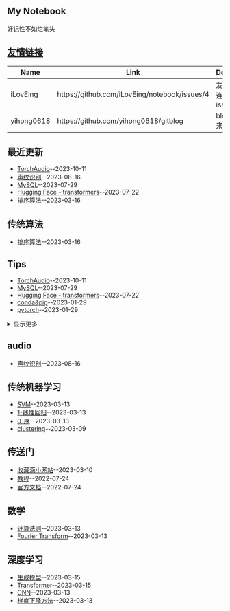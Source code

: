 ## My Notebook
好记性不如烂笔头

## [友情链接](https://github.com/iLovEing/gitblog/issues/4)
<table>
<thead>
<tr>
<th>Name</th>
<th>Link</th>
<th>Desc</th>
</tr>
</thead>
<tbody>
<tr>
<td>iLovEing</td>
<td>https://github.com/iLovEing/notebook/issues/4</td>
<td>友情连接issue</td>
</tr>
<tr>
<td>yihong0618</td>
<td>https://github.com/yihong0618/gitblog</td>
<td>blog来源</td>
</tr>
</tbody>
</table>

## 最近更新
- [TorchAudio](https://github.com/iLovEing/notebook/issues/25)--2023-10-11
- [声纹识别](https://github.com/iLovEing/notebook/issues/23)--2023-08-16
- [MySQL](https://github.com/iLovEing/notebook/issues/22)--2023-07-29
- [Hugging Face - transformers](https://github.com/iLovEing/notebook/issues/21)--2023-07-22
- [排序算法](https://github.com/iLovEing/notebook/issues/20)--2023-03-16
## 传统算法
- [排序算法](https://github.com/iLovEing/notebook/issues/20)--2023-03-16
## Tips
- [TorchAudio](https://github.com/iLovEing/notebook/issues/25)--2023-10-11
- [MySQL](https://github.com/iLovEing/notebook/issues/22)--2023-07-29
- [Hugging Face - transformers](https://github.com/iLovEing/notebook/issues/21)--2023-07-22
- [conda&pip](https://github.com/iLovEing/notebook/issues/8)--2023-01-29
- [pytorch](https://github.com/iLovEing/notebook/issues/7)--2023-01-29
<details><summary>显示更多</summary>

- [Git](https://github.com/iLovEing/notebook/issues/3)--2022-07-23
</details>

## audio
- [声纹识别](https://github.com/iLovEing/notebook/issues/23)--2023-08-16
## 传统机器学习
- [SVM](https://github.com/iLovEing/notebook/issues/15)--2023-03-13
- [1-线性回归](https://github.com/iLovEing/notebook/issues/14)--2023-03-13
- [0-序](https://github.com/iLovEing/notebook/issues/13)--2023-03-13
- [clustering](https://github.com/iLovEing/notebook/issues/9)--2023-03-09
## 传送门
- [收藏滴小网站](https://github.com/iLovEing/notebook/issues/10)--2023-03-10
- [教程](https://github.com/iLovEing/notebook/issues/6)--2022-07-24
- [官方文档](https://github.com/iLovEing/notebook/issues/5)--2022-07-24
## 数学
- [计算法则](https://github.com/iLovEing/notebook/issues/12)--2023-03-13
- [Fourier Transform](https://github.com/iLovEing/notebook/issues/11)--2023-03-13
## 深度学习
- [生成模型](https://github.com/iLovEing/notebook/issues/19)--2023-03-15
- [Transformer](https://github.com/iLovEing/notebook/issues/18)--2023-03-15
- [CNN](https://github.com/iLovEing/notebook/issues/17)--2023-03-13
- [梯度下降方法](https://github.com/iLovEing/notebook/issues/16)--2023-03-13
